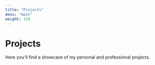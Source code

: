 ```yaml
---
title: "Projects"
menu: "main"
weight: 150
---
```


# Projects

Here you'll find a showcase of my personal and professional projects. 